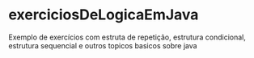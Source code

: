 # exerciciosDeLogicaEmJava
Exemplo de exercícios com estruta de repetição, estrutura condicional, estrutura sequencial e  outros topicos basicos sobre java
